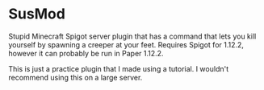 # SusMod
Stupid Minecraft Spigot server plugin that has a command that lets you kill yourself by spawning a creeper at your feet.
Requires Spigot for 1.12.2, however it can probably be run in Paper 1.12.2.

This is just a practice plugin that I made using a tutorial. I wouldn't recommend using this on a large server.
